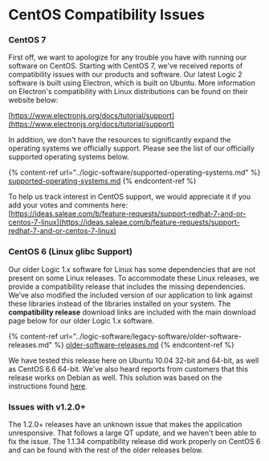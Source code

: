 # CentOS Compatibility Issues

### CentOS 7

First off, we want to apologize for any trouble you have with running our software on CentOS. Starting with CentOS 7, we've received reports of compatibility issues with our products and software. Our latest Logic 2 software is built using Electron, which is built on Ubuntu. More information on Electron's compatibility with Linux distributions can be found on their website below:

[https://www.electronjs.org/docs/tutorial/support](https://www.electronjs.org/docs/tutorial/support)

In addition, we don't have the resources to significantly expand the operating systems we officially support. Please see the list of our officially supported operating systems below.

{% content-ref url="../logic-software/supported-operating-systems.md" %}
[supported-operating-systems.md](../logic-software/supported-operating-systems.md)
{% endcontent-ref %}

To help us track interest in CentOS support, we would appreciate it if you add your votes and comments here:\
[https://ideas.saleae.com/b/feature-requests/support-redhat-7-and-or-centos-7-linux](https://ideas.saleae.com/b/feature-requests/support-redhat-7-and-or-centos-7-linux)

### CentOS 6 (Linux glibc Support)

Our older Logic 1.x software for Linux has some dependencies that are not present on some Linux releases. To accommodate these Linux releases, we provide a compatibility release that includes the missing dependencies. We’ve also modified the included version of our application to link against these libraries instead of the libraries installed on your system. The **compatibility release** download links are included with the main download page below for our older Logic 1.x software.

{% content-ref url="../logic-software/legacy-software/older-software-releases.md" %}
[older-software-releases.md](../logic-software/legacy-software/older-software-releases.md)
{% endcontent-ref %}

We have tested this release here on Ubuntu 10.04 32-bit and 64-bit, as well as CentOS 6.6 64-bit. We’ve also heard reports from customers that this release works on Debian as well. This solution was based on the instructions found [here](http://forums.debian.net/viewtopic.php?p=546372#p546372).

### Issues with v1.2.0+

The 1.2.0+ releases have an unknown issue that makes the application unresponsive. That follows a large QT update, and we haven't been able to fix the issue. The 1.1.34 compatibility release did work properly on CentOS 6 and can be found with the rest of the older releases below.
